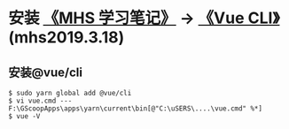 # 安装 [《MHS 学习笔记》] -> [《Vue CLI》] (mhs2019.3.18)

## 安装@vue/cli
```
$ sudo yarn global add @vue/cli
$ vi vue.cmd --- F:\GScoopApps\apps\yarn\current\bin[@"C:\uSERS\....\vue.cmd" %*]
$ vue -V
```

##
[《MHS 学习笔记》]: https://mhsnet.github.io/mhsstudynotes/ "《MHS 学习笔记》"
[《Vue CLI》]: https://mhsnet.github.io/mhsstudynotes/vue/cli/index.html "《Vue CLI》"

[安装]: https://mhsnet.github.io/mhsstudynotes/vue/cli/guide/install.html "安装"
